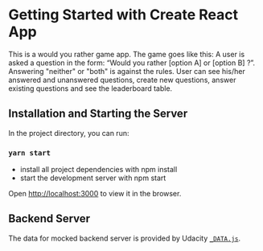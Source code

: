 # Getting Started with Create React App

This is a would you rather game app. The game goes like this: A user is asked a question in the form: “Would you rather [option A] or [option B] ?”. Answering "neither" or "both" is against the rules. User can see his/her answered and unanswered questions, create new questions, answer existing questions and see the leaderboard table.

## Installation and Starting the Server

In the project directory, you can run:

### `yarn start`

* install all project dependencies with npm install
* start the development server with npm start 

Open [http://localhost:3000](http://localhost:3000) to view it in the browser.

## Backend Server

The data for mocked backend server is provided by Udacity [`_DATA.js`](src/utils/_DATA.js).

